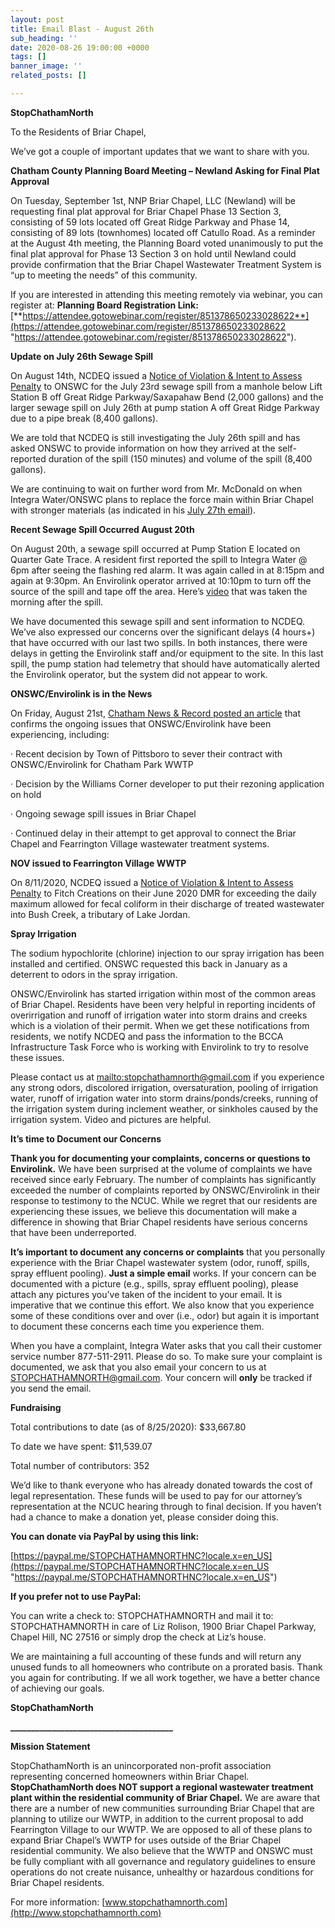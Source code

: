 ```yaml
---
layout: post
title: Email Blast - August 26th
sub_heading: ''
date: 2020-08-26 19:00:00 +0000
tags: []
banner_image: ''
related_posts: []

---
```

**StopChathamNorth**

To the Residents of Briar Chapel,

We’ve got a couple of important updates that we want to share with you.

**Chatham County Planning Board Meeting – Newland Asking for Final Plat Approval**

On Tuesday, September 1st, NNP Briar Chapel, LLC (Newland) will be requesting final plat approval for Briar Chapel Phase 13 Section 3, consisting of 59 lots located off Great Ridge Parkway and Phase 14, consisting of 89 lots (townhomes) located off Catullo Road. As a reminder at the August 4th meeting, the Planning Board voted unanimously to put the final plat approval for Phase 13 Section 3 on hold until Newland could provide confirmation that the Briar Chapel Wastewater Treatment System is “up to meeting the needs” of this community.

If you are interested in attending this meeting remotely via webinar, you can register at: **Planning Board Registration Link:** [**https://attendee.gotowebinar.com/register/851378650233028622**](https://attendee.gotowebinar.com/register/851378650233028622 "https://attendee.gotowebinar.com/register/851378650233028622").

**Update on July 26th Sewage Spill**

On August 14th, NCDEQ issued a [Notice of Violation & Intent to Assess Penalty](https://edocs.deq.nc.gov/WaterResources/DocView.aspx?id=1267349&dbid=0&repo=WaterResources) to ONSWC for the July 23rd sewage spill from a manhole below Lift Station B off Great Ridge Parkway/Saxapahaw Bend (2,000 gallons) and the larger sewage spill on July 26th at pump station A off Great Ridge Parkway due to a pipe break (8,400 gallons).

We are told that NCDEQ is still investigating the July 26th spill and has asked ONSWC to provide information on how they arrived at the self-reported duration of the spill (150 minutes) and volume of the spill (8,400 gallons).

We are continuing to wait on further word from Mr. McDonald on when Integra Water/ONSWC plans to replace the force main within Briar Chapel with stronger materials (as indicated in his [July 27th email](https://drive.google.com/file/d/1VOvuDtwv3TTyzSGB_0IzDlMRuhYMAbaj/view?usp=sharing)).

**Recent Sewage Spill Occurred August 20th**

On August 20th, a sewage spill occurred at Pump Station E located on Quarter Gate Trace. A resident first reported the spill to Integra Water @ 6pm after seeing the flashing red alarm. It was again called in at 8:15pm and again at 9:30pm. An Envirolink operator arrived at 10:10pm to turn off the source of the spill and tape off the area. Here’s [video](https://drive.google.com/file/d/1SqNGHrciKkkW-NO1rrJCXe0TuMIufimr/view?usp=sharing) that was taken the morning after the spill.

We have documented this sewage spill and sent information to NCDEQ. We’ve also expressed our concerns over the significant delays (4 hours+) that have occurred with our last two spills. In both instances, there were delays in getting the Envirolink staff and/or equipment to the site. In this last spill, the pump station had telemetry that should have automatically alerted the Envirolink operator, but the system did not appear to work.

**ONSWC/Envirolink is in the News**

On Friday, August 21st, [Chatham News & Record posted an article](https://www.chathamnewsrecord.com/stories/briar-chapel-sewer-company-struggles-continue,6393) that confirms the ongoing issues that ONSWC/Envirolink have been experiencing, including:

· Recent decision by Town of Pittsboro to sever their contract with ONSWC/Envirolink for Chatham Park WWTP

· Decision by the Williams Corner developer to put their rezoning application on hold

· Ongoing sewage spill issues in Briar Chapel

· Continued delay in their attempt to get approval to connect the Briar Chapel and Fearrington Village wastewater treatment systems.

**NOV issued to Fearrington Village WWTP**

On 8/11/2020, NCDEQ issued a [Notice of Violation & Intent to Assess Penalty](https://edocs.deq.nc.gov/WaterResources/DocView.aspx?id=1263061&dbid=0&repo=WaterResources) to Fitch Creations on their June 2020 DMR for exceeding the daily maximum allowed for fecal coliform in their discharge of treated wastewater into Bush Creek, a tributary of Lake Jordan.

**Spray Irrigation**

The sodium hypochlorite (chlorine) injection to our spray irrigation has been installed and certified. ONSWC requested this back in January as a deterrent to odors in the spray irrigation.

ONSWC/Envirolink has started irrigation within most of the common areas of Briar Chapel. Residents have been very helpful in reporting incidents of overirrigation and runoff of irrigation water into storm drains and creeks which is a violation of their permit. When we get these notifications from residents, we notify NCDEQ and pass the information to the BCCA Infrastructure Task Force who is working with Envirolink to try to resolve these issues.

Please contact us at [mailto:stopchathamnorth@gmail.com](mailto:stopchathamnorth@gmail.com) if you experience any strong odors, discolored irrigation, oversaturation, pooling of irrigation water, runoff of irrigation water into storm drains/ponds/creeks, running of the irrigation system during inclement weather, or sinkholes caused by the irrigation system. Video and pictures are helpful.

**It’s time to Document our Concerns**

**Thank you for documenting your complaints, concerns or questions to Envirolink.** We have been surprised at the volume of complaints we have received since early February. The number of complaints has significantly exceeded the number of complaints reported by ONSWC/Envirolink in their response to testimony to the NCUC. While we regret that our residents are experiencing these issues, we believe this documentation will make a difference in showing that Briar Chapel residents have serious concerns that have been underreported.

**It’s important to document any concerns or complaints** that you personally experience with the Briar Chapel wastewater system (odor, runoff, spills, spray effluent pooling). **Just a simple email** works. If your concern can be documented with a picture (e.g., spills, spray effluent pooling), please attach any pictures you’ve taken of the incident to your email. It is imperative that we continue this effort. We also know that you experience some of these conditions over and over (i.e., odor) but again it is important to document these concerns each time you experience them.

When you have a complaint, Integra Water asks that you call their customer service number 877-511-2911. Please do so. To make sure your complaint is documented, we ask that you also email your concern to us at [STOPCHATHAMNORTH@gmail.com](mailto:STOPCHATHAMNORTH@gmail.com). Your concern will **only** be tracked if you send the email.

**Fundraising**

Total contributions to date (as of 8/25/2020): $33,667.80

To date we have spent: $11,539.07

Total number of contributors: 352

We’d like to thank everyone who has already donated towards the cost of legal representation. These funds will be used to pay for our attorney’s representation at the NCUC hearing through to final decision. If you haven’t had a chance to make a donation yet, please consider doing this.

**You can donate via PayPal by using this link:**

[https://paypal.me/STOPCHATHAMNORTHNC?locale.x=en_US](https://paypal.me/STOPCHATHAMNORTHNC?locale.x=en_US "https://paypal.me/STOPCHATHAMNORTHNC?locale.x=en_US")

**If you prefer not to use PayPal:**

You can write a check to: STOPCHATHAMNORTH and mail it to: STOPCHATHAMNORTH in care of Liz Rolison, 1900 Briar Chapel Parkway, Chapel Hill, NC 27516 or simply drop the check at Liz’s house.

We are maintaining a full accounting of these funds and will return any unused funds to all homeowners who contribute on a prorated basis. Thank you again for contributing. If we all work together, we have a better chance of achieving our goals.

**StopChathamNorth**

**_______________________________________**

**Mission Statement**

StopChathamNorth is an unincorporated non-profit association representing concerned homeowners within Briar Chapel. **StopChathamNorth does NOT support a regional wastewater treatment plant within the residential community of Briar Chapel.** We are aware that there are a number of new communities surrounding Briar Chapel that are planning to utilize our WWTP, in addition to the current proposal to add Fearrington Village to our WWTP. We are opposed to all of these plans to expand Briar Chapel’s WWTP for uses outside of the Briar Chapel residential community. We also believe that the WWTP and ONSWC must be fully compliant with all governance and regulatory guidelines to ensure operations do not create nuisance, unhealthy or hazardous conditions for Briar Chapel residents.

For more information: [www.stopchathamnorth.com](http://www.stopchathamnorth.com)